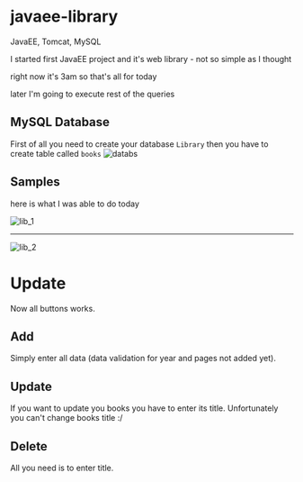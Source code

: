 # javaee-library
JavaEE, Tomcat, MySQL

I started first JavaEE project and it's web library - not so simple as I thought

right now it's 3am so that's all for today

later I'm going to execute rest of the queries

## MySQL Database
First of all you need to create your database `Library` then you have to create table called `books`
![databs](https://user-images.githubusercontent.com/26482766/37278780-17ac3f0e-25e9-11e8-9a81-5e6c90ef14cb.png)

## Samples
here is what I was able to do today

![lib_1](https://user-images.githubusercontent.com/26482766/37128718-a9907e88-227b-11e8-9256-7086c0186e1c.PNG)

----

![lib_2](https://user-images.githubusercontent.com/26482766/37128721-ac4abb3e-227b-11e8-9984-d0f39d465cfb.PNG)

# Update
Now all buttons works.

## Add
Simply enter all data (data validation for year and pages not added yet).
## Update
If you want to update you books you have to enter its title. Unfortunately you can't change books title :/
## Delete
All you need is to enter title.
